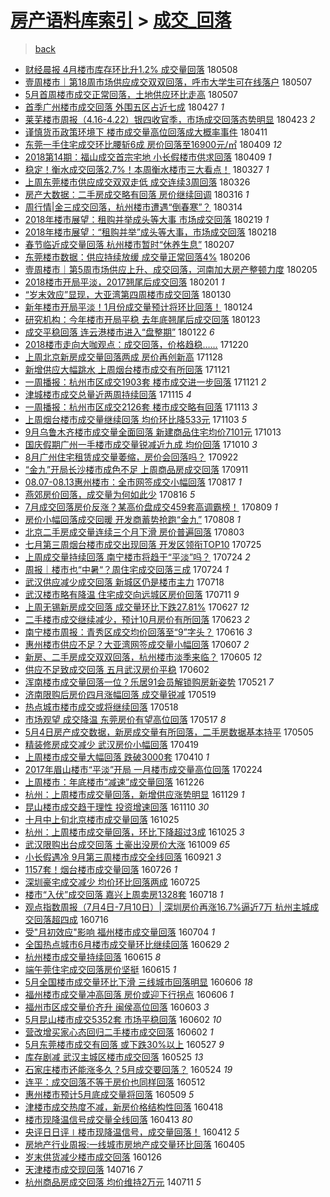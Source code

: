 [房产语料库索引](../../README.md)  > [成交_回落](成交_回落.md)
====
> [back](../README.md)

- [财经晨报 4月楼市库存环比升1.2% 成交量回落](http://jkwz.applinzi.com/ittc/7100671429555258385.html#%E8%B4%A2%E7%BB%8F%E6%99%A8%E6%8A%A5+4%E6%9C%88%E6%A5%BC%E5%B8%82%E5%BA%93%E5%AD%98%E7%8E%AF%E6%AF%94%E5%8D%871.2%25+%E6%88%90%E4%BA%A4%E9%87%8F%E5%9B%9E%E8%90%BD) 180508  
- [壹周楼市｜第18周市场供应成交双双回落，呼市大学生可在线落户](http://jkwz.applinzi.com/ittc/7100423779962586123.html#%E5%A3%B9%E5%91%A8%E6%A5%BC%E5%B8%82%EF%BD%9C%E7%AC%AC18%E5%91%A8%E5%B8%82%E5%9C%BA%E4%BE%9B%E5%BA%94%E6%88%90%E4%BA%A4%E5%8F%8C%E5%8F%8C%E5%9B%9E%E8%90%BD%EF%BC%8C%E5%91%BC%E5%B8%82%E5%A4%A7%E5%AD%A6%E7%94%9F%E5%8F%AF%E5%9C%A8%E7%BA%BF%E8%90%BD%E6%88%B7) 180507  
- [5月首周楼市成交正常回落，土地供应环比走高](http://jkwz.applinzi.com/ittc/7100314516338508807.html#5%E6%9C%88%E9%A6%96%E5%91%A8%E6%A5%BC%E5%B8%82%E6%88%90%E4%BA%A4%E6%AD%A3%E5%B8%B8%E5%9B%9E%E8%90%BD%EF%BC%8C%E5%9C%9F%E5%9C%B0%E4%BE%9B%E5%BA%94%E7%8E%AF%E6%AF%94%E8%B5%B0%E9%AB%98) 180507  
- [首季广州楼市成交回落 外围五区占近七成](http://jkwz.applinzi.com/ittc/7096583237340234759.html#%E9%A6%96%E5%AD%A3%E5%B9%BF%E5%B7%9E%E6%A5%BC%E5%B8%82%E6%88%90%E4%BA%A4%E5%9B%9E%E8%90%BD+%E5%A4%96%E5%9B%B4%E4%BA%94%E5%8C%BA%E5%8D%A0%E8%BF%91%E4%B8%83%E6%88%90) 180427 *1* 
- [莱芜楼市周报（4.16-4.22）银四收官季，市场成交回落态势明显](http://jkwz.applinzi.com/ittc/7095213582130349067.html#%E8%8E%B1%E8%8A%9C%E6%A5%BC%E5%B8%82%E5%91%A8%E6%8A%A5%EF%BC%884.16-4.22%EF%BC%89%E9%93%B6%E5%9B%9B%E6%94%B6%E5%AE%98%E5%AD%A3%EF%BC%8C%E5%B8%82%E5%9C%BA%E6%88%90%E4%BA%A4%E5%9B%9E%E8%90%BD%E6%80%81%E5%8A%BF%E6%98%8E%E6%98%BE) 180423 *2* 
- [谨慎货币政策环境下 楼市成交量高位回落成大概率事件](http://jkwz.applinzi.com/ittc/7090734477863289863.html#%E8%B0%A8%E6%85%8E%E8%B4%A7%E5%B8%81%E6%94%BF%E7%AD%96%E7%8E%AF%E5%A2%83%E4%B8%8B+%E6%A5%BC%E5%B8%82%E6%88%90%E4%BA%A4%E9%87%8F%E9%AB%98%E4%BD%8D%E5%9B%9E%E8%90%BD%E6%88%90%E5%A4%A7%E6%A6%82%E7%8E%87%E4%BA%8B%E4%BB%B6) 180411  
- [东莞一手住宅成交环比腰斩6成 房价回落至16900元/㎡](http://jkwz.applinzi.com/ittc/7090030998949725194.html#%E4%B8%9C%E8%8E%9E%E4%B8%80%E6%89%8B%E4%BD%8F%E5%AE%85%E6%88%90%E4%BA%A4%E7%8E%AF%E6%AF%94%E8%85%B0%E6%96%A96%E6%88%90+%E6%88%BF%E4%BB%B7%E5%9B%9E%E8%90%BD%E8%87%B316900%E5%85%83%2F%E3%8E%A1) 180409 *12* 
- [2018第14期：福山成交首宗宅地 小长假楼市供求回落](http://jkwz.applinzi.com/ittc/7089977495657120775.html#2018%E7%AC%AC14%E6%9C%9F%EF%BC%9A%E7%A6%8F%E5%B1%B1%E6%88%90%E4%BA%A4%E9%A6%96%E5%AE%97%E5%AE%85%E5%9C%B0+%E5%B0%8F%E9%95%BF%E5%81%87%E6%A5%BC%E5%B8%82%E4%BE%9B%E6%B1%82%E5%9B%9E%E8%90%BD) 180409 *1* 
- [稳定！衡水成交回落2.7%！本周衡水楼市三大看点！](http://jkwz.applinzi.com/ittc/7085074136957453322.html#%E7%A8%B3%E5%AE%9A%EF%BC%81%E8%A1%A1%E6%B0%B4%E6%88%90%E4%BA%A4%E5%9B%9E%E8%90%BD2.7%25%EF%BC%81%E6%9C%AC%E5%91%A8%E8%A1%A1%E6%B0%B4%E6%A5%BC%E5%B8%82%E4%B8%89%E5%A4%A7%E7%9C%8B%E7%82%B9%EF%BC%81) 180327 *1* 
- [上周东莞楼市供应成交双双走低 成交连续3周回落](http://jkwz.applinzi.com/ittc/7084739865285755914.html#%E4%B8%8A%E5%91%A8%E4%B8%9C%E8%8E%9E%E6%A5%BC%E5%B8%82%E4%BE%9B%E5%BA%94%E6%88%90%E4%BA%A4%E5%8F%8C%E5%8F%8C%E8%B5%B0%E4%BD%8E+%E6%88%90%E4%BA%A4%E8%BF%9E%E7%BB%AD3%E5%91%A8%E5%9B%9E%E8%90%BD) 180326  
- [房产大数据：二手房成交略有回落 房价继续回调](http://jkwz.applinzi.com/ittc/7080981602211726346.html#%E6%88%BF%E4%BA%A7%E5%A4%A7%E6%95%B0%E6%8D%AE%EF%BC%9A%E4%BA%8C%E6%89%8B%E6%88%BF%E6%88%90%E4%BA%A4%E7%95%A5%E6%9C%89%E5%9B%9E%E8%90%BD+%E6%88%BF%E4%BB%B7%E7%BB%A7%E7%BB%AD%E5%9B%9E%E8%B0%83) 180316 *1* 
- [周行情|金三成交回落，杭州楼市遭遇“倒春寒”？](http://jkwz.applinzi.com/ittc/7080255828584301578.html#%E5%91%A8%E8%A1%8C%E6%83%85%7C%E9%87%91%E4%B8%89%E6%88%90%E4%BA%A4%E5%9B%9E%E8%90%BD%EF%BC%8C%E6%9D%AD%E5%B7%9E%E6%A5%BC%E5%B8%82%E9%81%AD%E9%81%87%E2%80%9C%E5%80%92%E6%98%A5%E5%AF%92%E2%80%9D%EF%BC%9F) 180314  
- [2018年楼市展望：租购并举成头等大事 市场成交回落](http://jkwz.applinzi.com/ittc/7071769130187621392.html#2018%E5%B9%B4%E6%A5%BC%E5%B8%82%E5%B1%95%E6%9C%9B%EF%BC%9A%E7%A7%9F%E8%B4%AD%E5%B9%B6%E4%B8%BE%E6%88%90%E5%A4%B4%E7%AD%89%E5%A4%A7%E4%BA%8B+%E5%B8%82%E5%9C%BA%E6%88%90%E4%BA%A4%E5%9B%9E%E8%90%BD) 180219 *1* 
- [2018年楼市展望：“租购并举”成头等大事，市场成交回落](http://jkwz.applinzi.com/ittc/7071370900350174214.html#2018%E5%B9%B4%E6%A5%BC%E5%B8%82%E5%B1%95%E6%9C%9B%EF%BC%9A%E2%80%9C%E7%A7%9F%E8%B4%AD%E5%B9%B6%E4%B8%BE%E2%80%9D%E6%88%90%E5%A4%B4%E7%AD%89%E5%A4%A7%E4%BA%8B%EF%BC%8C%E5%B8%82%E5%9C%BA%E6%88%90%E4%BA%A4%E5%9B%9E%E8%90%BD) 180218  
- [春节临近成交量回落 杭州楼市暂时“休养生息”](http://jkwz.applinzi.com/ittc/7067274752177996811.html#%E6%98%A5%E8%8A%82%E4%B8%B4%E8%BF%91%E6%88%90%E4%BA%A4%E9%87%8F%E5%9B%9E%E8%90%BD+%E6%9D%AD%E5%B7%9E%E6%A5%BC%E5%B8%82%E6%9A%82%E6%97%B6%E2%80%9C%E4%BC%91%E5%85%BB%E7%94%9F%E6%81%AF%E2%80%9D) 180207  
- [东莞楼市数据：供应持续放缓 成交量正常回落4%](http://jkwz.applinzi.com/ittc/7066922124940149770.html#%E4%B8%9C%E8%8E%9E%E6%A5%BC%E5%B8%82%E6%95%B0%E6%8D%AE%EF%BC%9A%E4%BE%9B%E5%BA%94%E6%8C%81%E7%BB%AD%E6%94%BE%E7%BC%93+%E6%88%90%E4%BA%A4%E9%87%8F%E6%AD%A3%E5%B8%B8%E5%9B%9E%E8%90%BD4%25) 180206  
- [壹周楼市｜第5周市场供应上升、成交回落，河南加大房产整顿力度](http://jkwz.applinzi.com/ittc/7066672547066545159.html#%E5%A3%B9%E5%91%A8%E6%A5%BC%E5%B8%82%EF%BD%9C%E7%AC%AC5%E5%91%A8%E5%B8%82%E5%9C%BA%E4%BE%9B%E5%BA%94%E4%B8%8A%E5%8D%87%E3%80%81%E6%88%90%E4%BA%A4%E5%9B%9E%E8%90%BD%EF%BC%8C%E6%B2%B3%E5%8D%97%E5%8A%A0%E5%A4%A7%E6%88%BF%E4%BA%A7%E6%95%B4%E9%A1%BF%E5%8A%9B%E5%BA%A6) 180205  
- [2018楼市开局平淡，2017翘尾后成交回落](http://jkwz.applinzi.com/ittc/7065159162093110279.html#2018%E6%A5%BC%E5%B8%82%E5%BC%80%E5%B1%80%E5%B9%B3%E6%B7%A1%EF%BC%8C2017%E7%BF%98%E5%B0%BE%E5%90%8E%E6%88%90%E4%BA%A4%E5%9B%9E%E8%90%BD) 180201 *1* 
- [“岁末效应”显现，大亚湾第四周楼市成交回落](http://jkwz.applinzi.com/ittc/7064485533625877515.html#%E2%80%9C%E5%B2%81%E6%9C%AB%E6%95%88%E5%BA%94%E2%80%9D%E6%98%BE%E7%8E%B0%EF%BC%8C%E5%A4%A7%E4%BA%9A%E6%B9%BE%E7%AC%AC%E5%9B%9B%E5%91%A8%E6%A5%BC%E5%B8%82%E6%88%90%E4%BA%A4%E5%9B%9E%E8%90%BD) 180130  
- [新年楼市开局平淡！1月份成交量预计将环比回落！](http://jkwz.applinzi.com/ittc/7062115883973870602.html#%E6%96%B0%E5%B9%B4%E6%A5%BC%E5%B8%82%E5%BC%80%E5%B1%80%E5%B9%B3%E6%B7%A1%EF%BC%811%E6%9C%88%E4%BB%BD%E6%88%90%E4%BA%A4%E9%87%8F%E9%A2%84%E8%AE%A1%E5%B0%86%E7%8E%AF%E6%AF%94%E5%9B%9E%E8%90%BD%EF%BC%81) 180124  
- [研究机构：今年楼市开局平稳 去年底翘尾后成交回落](http://jkwz.applinzi.com/ittc/7061797305336726535.html#%E7%A0%94%E7%A9%B6%E6%9C%BA%E6%9E%84%EF%BC%9A%E4%BB%8A%E5%B9%B4%E6%A5%BC%E5%B8%82%E5%BC%80%E5%B1%80%E5%B9%B3%E7%A8%B3+%E5%8E%BB%E5%B9%B4%E5%BA%95%E7%BF%98%E5%B0%BE%E5%90%8E%E6%88%90%E4%BA%A4%E5%9B%9E%E8%90%BD) 180123  
- [成交平稳回落 连云港楼市进入“盘整期”](http://jkwz.applinzi.com/ittc/7061402343608681482.html#%E6%88%90%E4%BA%A4%E5%B9%B3%E7%A8%B3%E5%9B%9E%E8%90%BD+%E8%BF%9E%E4%BA%91%E6%B8%AF%E6%A5%BC%E5%B8%82%E8%BF%9B%E5%85%A5%E2%80%9C%E7%9B%98%E6%95%B4%E6%9C%9F%E2%80%9D) 180122 *6* 
- [2018楼市走向大咖观点：成交回落，价格趋稳……](http://jkwz.applinzi.com/ittc/7049263121607181328.html#2018%E6%A5%BC%E5%B8%82%E8%B5%B0%E5%90%91%E5%A4%A7%E5%92%96%E8%A7%82%E7%82%B9%EF%BC%9A%E6%88%90%E4%BA%A4%E5%9B%9E%E8%90%BD%EF%BC%8C%E4%BB%B7%E6%A0%BC%E8%B6%8B%E7%A8%B3%E2%80%A6%E2%80%A6) 171220  
- [上周北京新房成交量回落两成 房价再创新高](http://jkwz.applinzi.com/ittc/7040901189749703697.html#%E4%B8%8A%E5%91%A8%E5%8C%97%E4%BA%AC%E6%96%B0%E6%88%BF%E6%88%90%E4%BA%A4%E9%87%8F%E5%9B%9E%E8%90%BD%E4%B8%A4%E6%88%90+%E6%88%BF%E4%BB%B7%E5%86%8D%E5%88%9B%E6%96%B0%E9%AB%98) 171128  
- [新增供应大幅跳水 上周烟台楼市成交有所回落](http://jkwz.applinzi.com/ittc/7038345131118298128.html#%E6%96%B0%E5%A2%9E%E4%BE%9B%E5%BA%94%E5%A4%A7%E5%B9%85%E8%B7%B3%E6%B0%B4+%E4%B8%8A%E5%91%A8%E7%83%9F%E5%8F%B0%E6%A5%BC%E5%B8%82%E6%88%90%E4%BA%A4%E6%9C%89%E6%89%80%E5%9B%9E%E8%90%BD) 171121  
- [一周播报：杭州市区成交1903套 楼市成交进一步回落](http://jkwz.applinzi.com/ittc/7038231131038680080.html#%E4%B8%80%E5%91%A8%E6%92%AD%E6%8A%A5%EF%BC%9A%E6%9D%AD%E5%B7%9E%E5%B8%82%E5%8C%BA%E6%88%90%E4%BA%A41903%E5%A5%97+%E6%A5%BC%E5%B8%82%E6%88%90%E4%BA%A4%E8%BF%9B%E4%B8%80%E6%AD%A5%E5%9B%9E%E8%90%BD) 171121 *2* 
- [津城楼市成交总量近两周持续回落](http://jkwz.applinzi.com/ittc/7035953306927629328.html#%E6%B4%A5%E5%9F%8E%E6%A5%BC%E5%B8%82%E6%88%90%E4%BA%A4%E6%80%BB%E9%87%8F%E8%BF%91%E4%B8%A4%E5%91%A8%E6%8C%81%E7%BB%AD%E5%9B%9E%E8%90%BD) 171115 *4* 
- [一周播报：杭州市区成交2126套 楼市成交略有回落](http://jkwz.applinzi.com/ittc/7035471215500723217.html#%E4%B8%80%E5%91%A8%E6%92%AD%E6%8A%A5%EF%BC%9A%E6%9D%AD%E5%B7%9E%E5%B8%82%E5%8C%BA%E6%88%90%E4%BA%A42126%E5%A5%97+%E6%A5%BC%E5%B8%82%E6%88%90%E4%BA%A4%E7%95%A5%E6%9C%89%E5%9B%9E%E8%90%BD) 171113 *3* 
- [上周烟台楼市成交量继续回落 均价环比降533元](http://jkwz.applinzi.com/ittc/7031647699311526929.html#%E4%B8%8A%E5%91%A8%E7%83%9F%E5%8F%B0%E6%A5%BC%E5%B8%82%E6%88%90%E4%BA%A4%E9%87%8F%E7%BB%A7%E7%BB%AD%E5%9B%9E%E8%90%BD+%E5%9D%87%E4%BB%B7%E7%8E%AF%E6%AF%94%E9%99%8D533%E5%85%83) 171103 *5* 
- [9月乌鲁木齐楼市成交量全面回落 新建商品住宅均价7101元](http://jkwz.applinzi.com/ittc/7023850602654860305.html#9%E6%9C%88%E4%B9%8C%E9%B2%81%E6%9C%A8%E9%BD%90%E6%A5%BC%E5%B8%82%E6%88%90%E4%BA%A4%E9%87%8F%E5%85%A8%E9%9D%A2%E5%9B%9E%E8%90%BD+%E6%96%B0%E5%BB%BA%E5%95%86%E5%93%81%E4%BD%8F%E5%AE%85%E5%9D%87%E4%BB%B77101%E5%85%83) 171013  
- [国庆假期广州一手楼市成交量锐减近九成 均价回落](http://jkwz.applinzi.com/ittc/7022815521874117648.html#%E5%9B%BD%E5%BA%86%E5%81%87%E6%9C%9F%E5%B9%BF%E5%B7%9E%E4%B8%80%E6%89%8B%E6%A5%BC%E5%B8%82%E6%88%90%E4%BA%A4%E9%87%8F%E9%94%90%E5%87%8F%E8%BF%91%E4%B9%9D%E6%88%90+%E5%9D%87%E4%BB%B7%E5%9B%9E%E8%90%BD) 171010 *3* 
- [8月广州住宅租赁成交量萎缩，房价会回落吗？](http://jkwz.applinzi.com/ittc/7016067567385576465.html#8%E6%9C%88%E5%B9%BF%E5%B7%9E%E4%BD%8F%E5%AE%85%E7%A7%9F%E8%B5%81%E6%88%90%E4%BA%A4%E9%87%8F%E8%90%8E%E7%BC%A9%EF%BC%8C%E6%88%BF%E4%BB%B7%E4%BC%9A%E5%9B%9E%E8%90%BD%E5%90%97%EF%BC%9F) 170922  
- [“金九”开局长沙楼市成色不足 上周商品房成交回落](http://jkwz.applinzi.com/ittc/7012190466408465169.html#%E2%80%9C%E9%87%91%E4%B9%9D%E2%80%9D%E5%BC%80%E5%B1%80%E9%95%BF%E6%B2%99%E6%A5%BC%E5%B8%82%E6%88%90%E8%89%B2%E4%B8%8D%E8%B6%B3+%E4%B8%8A%E5%91%A8%E5%95%86%E5%93%81%E6%88%BF%E6%88%90%E4%BA%A4%E5%9B%9E%E8%90%BD) 170911  
- [08.07-08.13惠州楼市：全市网签成交小幅回落](http://jkwz.applinzi.com/ittc/7002792954903921680.html#08.07-08.13%E6%83%A0%E5%B7%9E%E6%A5%BC%E5%B8%82%EF%BC%9A%E5%85%A8%E5%B8%82%E7%BD%91%E7%AD%BE%E6%88%90%E4%BA%A4%E5%B0%8F%E5%B9%85%E5%9B%9E%E8%90%BD) 170817 *1* 
- [燕郊房价回落，成交量为何如此少](http://jkwz.applinzi.com/ittc/7002512715946656784.html#%E7%87%95%E9%83%8A%E6%88%BF%E4%BB%B7%E5%9B%9E%E8%90%BD%EF%BC%8C%E6%88%90%E4%BA%A4%E9%87%8F%E4%B8%BA%E4%BD%95%E5%A6%82%E6%AD%A4%E5%B0%91) 170816 *5* 
- [7月成交回落房价反涨？某高价盘成交459套高调霸榜！](http://jkwz.applinzi.com/ittc/6999808967759627281.html#7%E6%9C%88%E6%88%90%E4%BA%A4%E5%9B%9E%E8%90%BD%E6%88%BF%E4%BB%B7%E5%8F%8D%E6%B6%A8%EF%BC%9F%E6%9F%90%E9%AB%98%E4%BB%B7%E7%9B%98%E6%88%90%E4%BA%A4459%E5%A5%97%E9%AB%98%E8%B0%83%E9%9C%B8%E6%A6%9C%EF%BC%81) 170809 *1* 
- [房价小幅回落成交回暖 开发商蓄势抢跑“金九”](http://jkwz.applinzi.com/ittc/6999498513380279313.html#%E6%88%BF%E4%BB%B7%E5%B0%8F%E5%B9%85%E5%9B%9E%E8%90%BD%E6%88%90%E4%BA%A4%E5%9B%9E%E6%9A%96+%E5%BC%80%E5%8F%91%E5%95%86%E8%93%84%E5%8A%BF%E6%8A%A2%E8%B7%91%E2%80%9C%E9%87%91%E4%B9%9D%E2%80%9D) 170808 *1* 
- [北京二手房成交量连续三个月下滑  房价普遍回落](http://jkwz.applinzi.com/ittc/6997360522532750352.html#%E5%8C%97%E4%BA%AC%E4%BA%8C%E6%89%8B%E6%88%BF%E6%88%90%E4%BA%A4%E9%87%8F%E8%BF%9E%E7%BB%AD%E4%B8%89%E4%B8%AA%E6%9C%88%E4%B8%8B%E6%BB%91++%E6%88%BF%E4%BB%B7%E6%99%AE%E9%81%8D%E5%9B%9E%E8%90%BD) 170803  
- [七月第三周烟台楼市成交出现回落 开发区领衔TOP10](http://jkwz.applinzi.com/ittc/6994186547149407248.html#%E4%B8%83%E6%9C%88%E7%AC%AC%E4%B8%89%E5%91%A8%E7%83%9F%E5%8F%B0%E6%A5%BC%E5%B8%82%E6%88%90%E4%BA%A4%E5%87%BA%E7%8E%B0%E5%9B%9E%E8%90%BD+%E5%BC%80%E5%8F%91%E5%8C%BA%E9%A2%86%E8%A1%94TOP10) 170725  
- [上周成交量持续回落 南宁楼市将趋于“平淡”吗？](http://jkwz.applinzi.com/ittc/6993909887829279761.html#%E4%B8%8A%E5%91%A8%E6%88%90%E4%BA%A4%E9%87%8F%E6%8C%81%E7%BB%AD%E5%9B%9E%E8%90%BD+%E5%8D%97%E5%AE%81%E6%A5%BC%E5%B8%82%E5%B0%86%E8%B6%8B%E4%BA%8E%E2%80%9C%E5%B9%B3%E6%B7%A1%E2%80%9D%E5%90%97%EF%BC%9F) 170724 *2* 
- [周报｜楼市也“中暑“？周住宅成交回落三成](http://jkwz.applinzi.com/ittc/6993814894628307984.html#%E5%91%A8%E6%8A%A5%EF%BD%9C%E6%A5%BC%E5%B8%82%E4%B9%9F%E2%80%9C%E4%B8%AD%E6%9A%91%E2%80%9C%EF%BC%9F%E5%91%A8%E4%BD%8F%E5%AE%85%E6%88%90%E4%BA%A4%E5%9B%9E%E8%90%BD%E4%B8%89%E6%88%90) 170724 *1* 
- [武汉供应减少成交回落 新城区仍是楼市主力](http://jkwz.applinzi.com/ittc/6991573973778039824.html#%E6%AD%A6%E6%B1%89%E4%BE%9B%E5%BA%94%E5%87%8F%E5%B0%91%E6%88%90%E4%BA%A4%E5%9B%9E%E8%90%BD+%E6%96%B0%E5%9F%8E%E5%8C%BA%E4%BB%8D%E6%98%AF%E6%A5%BC%E5%B8%82%E4%B8%BB%E5%8A%9B) 170718  
- [武汉楼市略有降温 住宅成交向远城区房价回落](http://jkwz.applinzi.com/ittc/6988972811971200004.html#%E6%AD%A6%E6%B1%89%E6%A5%BC%E5%B8%82%E7%95%A5%E6%9C%89%E9%99%8D%E6%B8%A9+%E4%BD%8F%E5%AE%85%E6%88%90%E4%BA%A4%E5%90%91%E8%BF%9C%E5%9F%8E%E5%8C%BA%E6%88%BF%E4%BB%B7%E5%9B%9E%E8%90%BD) 170711 *9* 
- [上周无锡新房成交回落 成交量环比下跌27.81%](http://jkwz.applinzi.com/ittc/6983812134856033284.html#%E4%B8%8A%E5%91%A8%E6%97%A0%E9%94%A1%E6%96%B0%E6%88%BF%E6%88%90%E4%BA%A4%E5%9B%9E%E8%90%BD+%E6%88%90%E4%BA%A4%E9%87%8F%E7%8E%AF%E6%AF%94%E4%B8%8B%E8%B7%8C27.81%25) 170627 *12* 
- [二手楼市成交继续减少，预计10月房价有所回落](http://jkwz.applinzi.com/ittc/6982351680594002949.html#%E4%BA%8C%E6%89%8B%E6%A5%BC%E5%B8%82%E6%88%90%E4%BA%A4%E7%BB%A7%E7%BB%AD%E5%87%8F%E5%B0%91%EF%BC%8C%E9%A2%84%E8%AE%A110%E6%9C%88%E6%88%BF%E4%BB%B7%E6%9C%89%E6%89%80%E5%9B%9E%E8%90%BD) 170623 *2* 
- [南宁楼市周报：青秀区成交均价回落至“9”字头？](http://jkwz.applinzi.com/ittc/6979079756547884037.html#%E5%8D%97%E5%AE%81%E6%A5%BC%E5%B8%82%E5%91%A8%E6%8A%A5%EF%BC%9A%E9%9D%92%E7%A7%80%E5%8C%BA%E6%88%90%E4%BA%A4%E5%9D%87%E4%BB%B7%E5%9B%9E%E8%90%BD%E8%87%B3%E2%80%9C9%E2%80%9D%E5%AD%97%E5%A4%B4%EF%BC%9F) 170616 *3* 
- [惠州楼市供应不足？大亚湾网签成交量小幅回落](http://jkwz.applinzi.com/ittc/6976488433676452869.html#%E6%83%A0%E5%B7%9E%E6%A5%BC%E5%B8%82%E4%BE%9B%E5%BA%94%E4%B8%8D%E8%B6%B3%EF%BC%9F%E5%A4%A7%E4%BA%9A%E6%B9%BE%E7%BD%91%E7%AD%BE%E6%88%90%E4%BA%A4%E9%87%8F%E5%B0%8F%E5%B9%85%E5%9B%9E%E8%90%BD) 170607 *2* 
- [新房、二手房成交双双回落，杭州楼市淡季来临？](http://jkwz.applinzi.com/ittc/6975726415113618436.html#%E6%96%B0%E6%88%BF%E3%80%81%E4%BA%8C%E6%89%8B%E6%88%BF%E6%88%90%E4%BA%A4%E5%8F%8C%E5%8F%8C%E5%9B%9E%E8%90%BD%EF%BC%8C%E6%9D%AD%E5%B7%9E%E6%A5%BC%E5%B8%82%E6%B7%A1%E5%AD%A3%E6%9D%A5%E4%B8%B4%EF%BC%9F) 170605 *12* 
- [供应不足致成交回落 五月武汉房价平稳](http://jkwz.applinzi.com/ittc/6974510146544731140.html#%E4%BE%9B%E5%BA%94%E4%B8%8D%E8%B6%B3%E8%87%B4%E6%88%90%E4%BA%A4%E5%9B%9E%E8%90%BD+%E4%BA%94%E6%9C%88%E6%AD%A6%E6%B1%89%E6%88%BF%E4%BB%B7%E5%B9%B3%E7%A8%B3) 170602  
- [浑南楼市成交量回落一位？乐居91会员解锁购房新姿势](http://jkwz.applinzi.com/ittc/6970037894738609157.html#%E6%B5%91%E5%8D%97%E6%A5%BC%E5%B8%82%E6%88%90%E4%BA%A4%E9%87%8F%E5%9B%9E%E8%90%BD%E4%B8%80%E4%BD%8D%EF%BC%9F%E4%B9%90%E5%B1%8591%E4%BC%9A%E5%91%98%E8%A7%A3%E9%94%81%E8%B4%AD%E6%88%BF%E6%96%B0%E5%A7%BF%E5%8A%BF) 170521 *7* 
- [济南限购后房价四月涨幅回落 成交量锐减](http://jkwz.applinzi.com/ittc/6969399737722602500.html#%E6%B5%8E%E5%8D%97%E9%99%90%E8%B4%AD%E5%90%8E%E6%88%BF%E4%BB%B7%E5%9B%9B%E6%9C%88%E6%B6%A8%E5%B9%85%E5%9B%9E%E8%90%BD+%E6%88%90%E4%BA%A4%E9%87%8F%E9%94%90%E5%87%8F) 170519  
- [热点城市楼市成交或将继续回落](http://jkwz.applinzi.com/ittc/6968913575455228933.html#%E7%83%AD%E7%82%B9%E5%9F%8E%E5%B8%82%E6%A5%BC%E5%B8%82%E6%88%90%E4%BA%A4%E6%88%96%E5%B0%86%E7%BB%A7%E7%BB%AD%E5%9B%9E%E8%90%BD) 170518  
- [市场观望 成交降温 东莞房价有望高位回落](http://jkwz.applinzi.com/ittc/6968545670133711877.html#%E5%B8%82%E5%9C%BA%E8%A7%82%E6%9C%9B+%E6%88%90%E4%BA%A4%E9%99%8D%E6%B8%A9+%E4%B8%9C%E8%8E%9E%E6%88%BF%E4%BB%B7%E6%9C%89%E6%9C%9B%E9%AB%98%E4%BD%8D%E5%9B%9E%E8%90%BD) 170517 *8* 
- [5月4日房产成交数据，新房成交量有所回落，二手房数据基本持平](http://jkwz.applinzi.com/ittc/6964113083432698884.html#5%E6%9C%884%E6%97%A5%E6%88%BF%E4%BA%A7%E6%88%90%E4%BA%A4%E6%95%B0%E6%8D%AE%EF%BC%8C%E6%96%B0%E6%88%BF%E6%88%90%E4%BA%A4%E9%87%8F%E6%9C%89%E6%89%80%E5%9B%9E%E8%90%BD%EF%BC%8C%E4%BA%8C%E6%89%8B%E6%88%BF%E6%95%B0%E6%8D%AE%E5%9F%BA%E6%9C%AC%E6%8C%81%E5%B9%B3) 170505  
- [精装修房成交减少 武汉房价小幅回落](http://jkwz.applinzi.com/ittc/6958178666927358981.html#%E7%B2%BE%E8%A3%85%E4%BF%AE%E6%88%BF%E6%88%90%E4%BA%A4%E5%87%8F%E5%B0%91+%E6%AD%A6%E6%B1%89%E6%88%BF%E4%BB%B7%E5%B0%8F%E5%B9%85%E5%9B%9E%E8%90%BD) 170419  
- [上周楼市成交量大幅回落 跌破3000套](http://jkwz.applinzi.com/ittc/6954970396330820613.html#%E4%B8%8A%E5%91%A8%E6%A5%BC%E5%B8%82%E6%88%90%E4%BA%A4%E9%87%8F%E5%A4%A7%E5%B9%85%E5%9B%9E%E8%90%BD+%E8%B7%8C%E7%A0%B43000%E5%A5%97) 170410 *1* 
- [2017年眉山楼市“平淡”开局 一月楼市成交量高位回落](http://jkwz.applinzi.com/ittc/6938225901358810117.html#2017%E5%B9%B4%E7%9C%89%E5%B1%B1%E6%A5%BC%E5%B8%82%E2%80%9C%E5%B9%B3%E6%B7%A1%E2%80%9D%E5%BC%80%E5%B1%80+%E4%B8%80%E6%9C%88%E6%A5%BC%E5%B8%82%E6%88%90%E4%BA%A4%E9%87%8F%E9%AB%98%E4%BD%8D%E5%9B%9E%E8%90%BD) 170224  
- [上周楼市：年底楼市“减速”成交量回落](http://jkwz.applinzi.com/ittc/6916065184887342085.html#%E4%B8%8A%E5%91%A8%E6%A5%BC%E5%B8%82%EF%BC%9A%E5%B9%B4%E5%BA%95%E6%A5%BC%E5%B8%82%E2%80%9C%E5%87%8F%E9%80%9F%E2%80%9D%E6%88%90%E4%BA%A4%E9%87%8F%E5%9B%9E%E8%90%BD) 161226  
- [杭州：上周楼市成交量回落，新增供应涨势明显](http://jkwz.applinzi.com/ittc/6905991757656753156.html#%E6%9D%AD%E5%B7%9E%EF%BC%9A%E4%B8%8A%E5%91%A8%E6%A5%BC%E5%B8%82%E6%88%90%E4%BA%A4%E9%87%8F%E5%9B%9E%E8%90%BD%EF%BC%8C%E6%96%B0%E5%A2%9E%E4%BE%9B%E5%BA%94%E6%B6%A8%E5%8A%BF%E6%98%8E%E6%98%BE) 161129 *1* 
- [昆山楼市成交趋于理性 投资增速回落](http://jkwz.applinzi.com/ittc/6898801498770637829.html#%E6%98%86%E5%B1%B1%E6%A5%BC%E5%B8%82%E6%88%90%E4%BA%A4%E8%B6%8B%E4%BA%8E%E7%90%86%E6%80%A7+%E6%8A%95%E8%B5%84%E5%A2%9E%E9%80%9F%E5%9B%9E%E8%90%BD) 161110 *30* 
- [十月中上旬北京楼市成交量回落](http://jkwz.applinzi.com/ittc/6892988739063645188.html#%E5%8D%81%E6%9C%88%E4%B8%AD%E4%B8%8A%E6%97%AC%E5%8C%97%E4%BA%AC%E6%A5%BC%E5%B8%82%E6%88%90%E4%BA%A4%E9%87%8F%E5%9B%9E%E8%90%BD) 161025  
- [杭州：上周楼市成交量回落，环比下降超过3成](http://jkwz.applinzi.com/ittc/6892993799445283845.html#%E6%9D%AD%E5%B7%9E%EF%BC%9A%E4%B8%8A%E5%91%A8%E6%A5%BC%E5%B8%82%E6%88%90%E4%BA%A4%E9%87%8F%E5%9B%9E%E8%90%BD%EF%BC%8C%E7%8E%AF%E6%AF%94%E4%B8%8B%E9%99%8D%E8%B6%85%E8%BF%873%E6%88%90) 161025 *3* 
- [武汉限购出台成交回落 土豪出没房价大涨](http://jkwz.applinzi.com/ittc/6886912945279206405.html#%E6%AD%A6%E6%B1%89%E9%99%90%E8%B4%AD%E5%87%BA%E5%8F%B0%E6%88%90%E4%BA%A4%E5%9B%9E%E8%90%BD+%E5%9C%9F%E8%B1%AA%E5%87%BA%E6%B2%A1%E6%88%BF%E4%BB%B7%E5%A4%A7%E6%B6%A8) 161009 *65* 
- [小长假遇冷 9月第三周楼市成交全线回落](http://jkwz.applinzi.com/ittc/6880408966072370180.html#%E5%B0%8F%E9%95%BF%E5%81%87%E9%81%87%E5%86%B7+9%E6%9C%88%E7%AC%AC%E4%B8%89%E5%91%A8%E6%A5%BC%E5%B8%82%E6%88%90%E4%BA%A4%E5%85%A8%E7%BA%BF%E5%9B%9E%E8%90%BD) 160921 *3* 
- [1157套！烟台楼市成交量回落](http://jkwz.applinzi.com/ittc/6859114671008908293.html#1157%E5%A5%97%EF%BC%81%E7%83%9F%E5%8F%B0%E6%A5%BC%E5%B8%82%E6%88%90%E4%BA%A4%E9%87%8F%E5%9B%9E%E8%90%BD) 160726 *1* 
- [深圳豪宅成交减少 均价环比回落两成](http://jkwz.applinzi.com/ittc/6858742037284914180.html#%E6%B7%B1%E5%9C%B3%E8%B1%AA%E5%AE%85%E6%88%90%E4%BA%A4%E5%87%8F%E5%B0%91+%E5%9D%87%E4%BB%B7%E7%8E%AF%E6%AF%94%E5%9B%9E%E8%90%BD%E4%B8%A4%E6%88%90) 160725  
- [楼市“入伏”成交回落 嘉兴上周卖房1328套](http://jkwz.applinzi.com/ittc/6856222745221923844.html#%E6%A5%BC%E5%B8%82%E2%80%9C%E5%85%A5%E4%BC%8F%E2%80%9D%E6%88%90%E4%BA%A4%E5%9B%9E%E8%90%BD+%E5%98%89%E5%85%B4%E4%B8%8A%E5%91%A8%E5%8D%96%E6%88%BF1328%E5%A5%97) 160718 *1* 
- [观点指数周报（7月4日-7月10日）| 深圳房价再涨16.7%逼近7万 杭州主城成交回落超四成](http://jkwz.applinzi.com/ittc/6855286170162037764.html#%E8%A7%82%E7%82%B9%E6%8C%87%E6%95%B0%E5%91%A8%E6%8A%A5%EF%BC%887%E6%9C%884%E6%97%A5-7%E6%9C%8810%E6%97%A5%EF%BC%89%7C+%E6%B7%B1%E5%9C%B3%E6%88%BF%E4%BB%B7%E5%86%8D%E6%B6%A816.7%25%E9%80%BC%E8%BF%917%E4%B8%87+%E6%9D%AD%E5%B7%9E%E4%B8%BB%E5%9F%8E%E6%88%90%E4%BA%A4%E5%9B%9E%E8%90%BD%E8%B6%85%E5%9B%9B%E6%88%90) 160716  
- [受&quot;月初效应&quot;影响 福州楼市成交量回落](http://jkwz.applinzi.com/ittc/6850953375109350404.html#%E5%8F%97%26quot%3B%E6%9C%88%E5%88%9D%E6%95%88%E5%BA%94%26quot%3B%E5%BD%B1%E5%93%8D+%E7%A6%8F%E5%B7%9E%E6%A5%BC%E5%B8%82%E6%88%90%E4%BA%A4%E9%87%8F%E5%9B%9E%E8%90%BD) 160704 *1* 
- [全国热点城市6月楼市成交量环比继续回落](http://jkwz.applinzi.com/ittc/6849181097627485188.html#%E5%85%A8%E5%9B%BD%E7%83%AD%E7%82%B9%E5%9F%8E%E5%B8%826%E6%9C%88%E6%A5%BC%E5%B8%82%E6%88%90%E4%BA%A4%E9%87%8F%E7%8E%AF%E6%AF%94%E7%BB%A7%E7%BB%AD%E5%9B%9E%E8%90%BD) 160629 *2* 
- [杭州楼市成交量持续回落](http://jkwz.applinzi.com/ittc/6843855638022849541.html#%E6%9D%AD%E5%B7%9E%E6%A5%BC%E5%B8%82%E6%88%90%E4%BA%A4%E9%87%8F%E6%8C%81%E7%BB%AD%E5%9B%9E%E8%90%BD) 160615 *8* 
- [端午莞住宅成交回落房价坚挺](http://jkwz.applinzi.com/ittc/6843779763000574981.html#%E7%AB%AF%E5%8D%88%E8%8E%9E%E4%BD%8F%E5%AE%85%E6%88%90%E4%BA%A4%E5%9B%9E%E8%90%BD%E6%88%BF%E4%BB%B7%E5%9D%9A%E6%8C%BA) 160615 *1* 
- [5月全国楼市成交量环比下滑 三线城市回落明显](http://jkwz.applinzi.com/ittc/6840662631891076100.html#5%E6%9C%88%E5%85%A8%E5%9B%BD%E6%A5%BC%E5%B8%82%E6%88%90%E4%BA%A4%E9%87%8F%E7%8E%AF%E6%AF%94%E4%B8%8B%E6%BB%91+%E4%B8%89%E7%BA%BF%E5%9F%8E%E5%B8%82%E5%9B%9E%E8%90%BD%E6%98%8E%E6%98%BE) 160606 *18* 
- [福州楼市成交量冲高回落 房价或迎下行拐点](http://jkwz.applinzi.com/ittc/6840641765211898884.html#%E7%A6%8F%E5%B7%9E%E6%A5%BC%E5%B8%82%E6%88%90%E4%BA%A4%E9%87%8F%E5%86%B2%E9%AB%98%E5%9B%9E%E8%90%BD+%E6%88%BF%E4%BB%B7%E6%88%96%E8%BF%8E%E4%B8%8B%E8%A1%8C%E6%8B%90%E7%82%B9) 160606 *1* 
- [福州市区成交量价齐升 闽侯高位回落](http://jkwz.applinzi.com/ittc/6839426976917750788.html#%E7%A6%8F%E5%B7%9E%E5%B8%82%E5%8C%BA%E6%88%90%E4%BA%A4%E9%87%8F%E4%BB%B7%E9%BD%90%E5%8D%87+%E9%97%BD%E4%BE%AF%E9%AB%98%E4%BD%8D%E5%9B%9E%E8%90%BD) 160603 *3* 
- [5月昆山楼市成交5352套 市场平稳回落](http://jkwz.applinzi.com/ittc/6838689421242926084.html#5%E6%9C%88%E6%98%86%E5%B1%B1%E6%A5%BC%E5%B8%82%E6%88%90%E4%BA%A45352%E5%A5%97+%E5%B8%82%E5%9C%BA%E5%B9%B3%E7%A8%B3%E5%9B%9E%E8%90%BD) 160602 *10* 
- [营改增买家心态回归二手楼市成交回落](http://jkwz.applinzi.com/ittc/6838953148743681029.html#%E8%90%A5%E6%94%B9%E5%A2%9E%E4%B9%B0%E5%AE%B6%E5%BF%83%E6%80%81%E5%9B%9E%E5%BD%92%E4%BA%8C%E6%89%8B%E6%A5%BC%E5%B8%82%E6%88%90%E4%BA%A4%E5%9B%9E%E8%90%BD) 160602 *1* 
- [5月东莞楼市成交有回落 或下跌30%以上](http://jkwz.applinzi.com/ittc/6836840612091134980.html#5%E6%9C%88%E4%B8%9C%E8%8E%9E%E6%A5%BC%E5%B8%82%E6%88%90%E4%BA%A4%E6%9C%89%E5%9B%9E%E8%90%BD+%E6%88%96%E4%B8%8B%E8%B7%8C30%25%E4%BB%A5%E4%B8%8A) 160527 *9* 
- [库存剧减 武汉主城区楼市成交回落](http://jkwz.applinzi.com/ittc/6835965370179257349.html#%E5%BA%93%E5%AD%98%E5%89%A7%E5%87%8F+%E6%AD%A6%E6%B1%89%E4%B8%BB%E5%9F%8E%E5%8C%BA%E6%A5%BC%E5%B8%82%E6%88%90%E4%BA%A4%E5%9B%9E%E8%90%BD) 160525 *13* 
- [石家庄楼市还能涨多久？5月成交要回落？](http://jkwz.applinzi.com/ittc/6835818600631632901.html#%E7%9F%B3%E5%AE%B6%E5%BA%84%E6%A5%BC%E5%B8%82%E8%BF%98%E8%83%BD%E6%B6%A8%E5%A4%9A%E4%B9%85%EF%BC%9F5%E6%9C%88%E6%88%90%E4%BA%A4%E8%A6%81%E5%9B%9E%E8%90%BD%EF%BC%9F) 160524 *19* 
- [连平：成交回落不等于房价也同样回落](http://jkwz.applinzi.com/ittc/6831287692041913348.html#%E8%BF%9E%E5%B9%B3%EF%BC%9A%E6%88%90%E4%BA%A4%E5%9B%9E%E8%90%BD%E4%B8%8D%E7%AD%89%E4%BA%8E%E6%88%BF%E4%BB%B7%E4%B9%9F%E5%90%8C%E6%A0%B7%E5%9B%9E%E8%90%BD) 160512  
- [惠州楼市预计5月底成交量将回落](http://jkwz.applinzi.com/ittc/6829059354162365444.html#%E6%83%A0%E5%B7%9E%E6%A5%BC%E5%B8%82%E9%A2%84%E8%AE%A15%E6%9C%88%E5%BA%95%E6%88%90%E4%BA%A4%E9%87%8F%E5%B0%86%E5%9B%9E%E8%90%BD) 160509 *5* 
- [津楼市成交热度不减，新房价格结构性回落](http://jkwz.applinzi.com/ittc/6822461917033399301.html#%E6%B4%A5%E6%A5%BC%E5%B8%82%E6%88%90%E4%BA%A4%E7%83%AD%E5%BA%A6%E4%B8%8D%E5%87%8F%EF%BC%8C%E6%96%B0%E6%88%BF%E4%BB%B7%E6%A0%BC%E7%BB%93%E6%9E%84%E6%80%A7%E5%9B%9E%E8%90%BD) 160418  
- [楼市现降温信号成交量全线回落](http://jkwz.applinzi.com/ittc/6820379532473140229.html#%E6%A5%BC%E5%B8%82%E7%8E%B0%E9%99%8D%E6%B8%A9%E4%BF%A1%E5%8F%B7%E6%88%90%E4%BA%A4%E9%87%8F%E5%85%A8%E7%BA%BF%E5%9B%9E%E8%90%BD) 160413 *80* 
- [央评日日评∣楼市现降温信号，成交量回落！](http://jkwz.applinzi.com/ittc/6820265289488794629.html#%E5%A4%AE%E8%AF%84%E6%97%A5%E6%97%A5%E8%AF%84%E2%88%A3%E6%A5%BC%E5%B8%82%E7%8E%B0%E9%99%8D%E6%B8%A9%E4%BF%A1%E5%8F%B7%EF%BC%8C%E6%88%90%E4%BA%A4%E9%87%8F%E5%9B%9E%E8%90%BD%EF%BC%81) 160412 *5* 
- [房地产行业周报:一线城市房地产成交量环比回落](http://jkwz.applinzi.com/ittc/6817652791795254277.html#%E6%88%BF%E5%9C%B0%E4%BA%A7%E8%A1%8C%E4%B8%9A%E5%91%A8%E6%8A%A5%3A%E4%B8%80%E7%BA%BF%E5%9F%8E%E5%B8%82%E6%88%BF%E5%9C%B0%E4%BA%A7%E6%88%90%E4%BA%A4%E9%87%8F%E7%8E%AF%E6%AF%94%E5%9B%9E%E8%90%BD) 160405  
- [岁末供货减少楼市成交回落](http://jkwz.applinzi.com/ittc/6791455850187195397.html#%E5%B2%81%E6%9C%AB%E4%BE%9B%E8%B4%A7%E5%87%8F%E5%B0%91%E6%A5%BC%E5%B8%82%E6%88%90%E4%BA%A4%E5%9B%9E%E8%90%BD) 160126  
- [天津楼市成交现回落](http://jkwz.applinzi.com/ittc/547650611369393692.html#%E5%A4%A9%E6%B4%A5%E6%A5%BC%E5%B8%82%E6%88%90%E4%BA%A4%E7%8E%B0%E5%9B%9E%E8%90%BD) 140716 *7* 
- [杭州商品房成交回落 均价维持2万元](http://jkwz.applinzi.com/ittc/547650611369653529.html#%E6%9D%AD%E5%B7%9E%E5%95%86%E5%93%81%E6%88%BF%E6%88%90%E4%BA%A4%E5%9B%9E%E8%90%BD+%E5%9D%87%E4%BB%B7%E7%BB%B4%E6%8C%812%E4%B8%87%E5%85%83) 140711 *5* 
